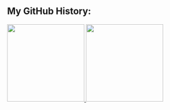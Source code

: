 <h2> My GitHub History:</h2>
<a href="https://github.com/danevairena">
  <img height="180em" src="https://github-readme-stats.vercel.app/api?username=danevairena&show_icons=true&bg_color=30,e96443,904e95&title_color=fff&text_color=fff" />
  <img height="180em" src="https://github-readme-stats.vercel.app/api/top-langs/?username=danevairena&bg_color=30,e96443,904e95&title_color=fff&text_color=fff&layout=compact" />
</a>
